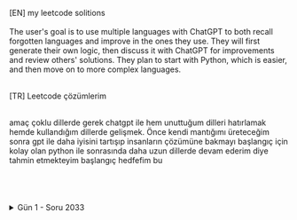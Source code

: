 [EN] my leetcode solitions <br>
<br>
The user's goal is to use multiple languages with ChatGPT to both recall forgotten languages and improve in the ones they use. They will first generate their own logic, then discuss it with ChatGPT for improvements and review others' solutions. They plan to start with Python, which is easier, and then move on to more complex languages.<br>
<br>

[TR] Leetcode çözümlerim<br>

<br>
amaç çoklu dillerde gerek chatgpt ile hem unuttuğum dilleri hatırlamak hemde kullandığım dillerde gelişmek. Önce kendi mantığımı üreteceğim sonra gpt ile daha iyisini tartışıp insanların çözümüne bakmayı başlangıç için kolay olan python ile sonrasında daha uzun dillerde devam ederim diye tahmin etmekteyim başlangıç hedfefim bu<br>

<br>
<br>
<br>
<br>



<details>
    <summary>Gün 1 - Soru 2033</summary>
    <p>Leetcode çözümlerine gerekli ama çok temel olmamalı gözü ile bakıyordum. Fakat bugün fikrim kökten değişti. 2 Dilde bile çözüm üretirken başım ağrıdı vakit geçti. Baya sağlam katkı sağlayan iş bu. Hedefim python-c#-c++-c-dart-js-ts temelinde yapmaktı ilk ikisi sonrası tamam dedim. İlerde illa pratik ile hallederim ama dillerde ufak şeyleri hatırlamayınca sıkıntı olmakta bir kaç aya pekişir bunlar 100. denemede bunları hızlı ve tüm hedef dillerde çözerim umarım.</p>
</details>

<br>
<br>












